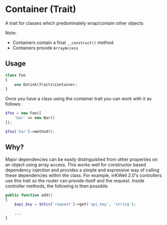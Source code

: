 Container (Trait)
============

A trait for classes which predominately wrap/contain other objects

Note:

- Containers contain a final `__construct()` method
- Containers provide `ArrayAccess`

## Usage

```php
class Foo
{
	use Dotink\Traits\Container;
}
```

Once you have a class using the container trait you can work with it as follows:

```php
$foo = new Foo([
	'bar' => new Bar()
]);

$foo['bar']->method();
```

## Why?

Major dependencies can be easily distinguished from other properties on an object using array access.  This works well for constructor based dependency injection and provides a simple and expressive way of calling these dependencies within the class.  For example, inKWell 2.0's controllers use this trait so the router can provide itself and the request.  Inside controller methods, the following is then possible:

```php
public function add()
{
	$api_key = $this['request']->get('api_key', 'string');

	...
}
```




